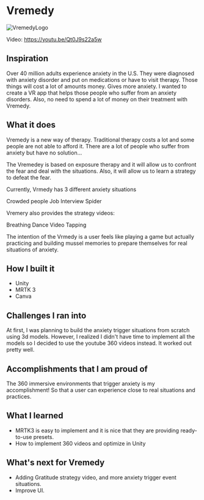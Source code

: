 # Vremedy


![VremedyLogo](https://user-images.githubusercontent.com/31402838/178075450-be31eadc-a386-4b67-9c48-595e94b624f5.png)


Video: https://youtu.be/Qt0J9s22a5w


## Inspiration
Over 40 million adults experience anxiety in the U.S.
They were diagnosed with anxiety disorder and put on medications or have to visit therapy. Those things will cost a lot of amounts money. Gives more anxiety. 
I wanted to create a VR app that helps those people who suffer from an anxiety disorders. Also, no need to spend a lot of money on their treatment with Vremedy.

## What it does
Vremedy is a new way of therapy. Traditional therapy costs a lot and some people are not able to afford it. There are a lot of people who suffer from anxiety but have no solution…

The Vremedey is based on exposure therapy and it will allow us to confront the fear and deal with the situations. Also, it will allow us to learn a strategy to defeat the fear.

Currently, Vrmedy has 3 different anxiety situations

Crowded people
Job Interview
Spider

Vremery also provides the strategy videos:

Breathing
Dance Video
Tapping

The intention of the Vrmedy is a user feels like playing a game but actually practicing and building mussel memories to prepare themselves for real situations of anxiety.

## How I built it
- Unity
- MRTK 3
- Canva

## Challenges I ran into
At first, I was planning to build the anxiety trigger situations from scratch using 3d models. However, I realized I didn't have time to implement all the models so I decided to use the youtube 360 videos instead. It worked out pretty well.

## Accomplishments that I am proud of
The 360 immersive environments that trigger anxiety is my accomplishment! So that a user can experience close to real situations and practices. 


## What I learned
- MRTK3 is easy to implement and it is nice that they are providing ready-to-use presets.
- How to implement 360 videos and optimize in Unity 


## What's next for Vremedy
- Adding Gratitude strategy video, and more anxiety trigger event situations.
- Improve UI.
